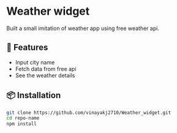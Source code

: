 # Weather widget

Built a small imitation of weather app using free weather api.

## 🚀 Features

- Input city name
- Fetch data from free api
- See the weather details

## 📦 Installation

```bash
git clone https://github.com/vinayakj2710/Weather_widget.git
cd repo-name
npm install